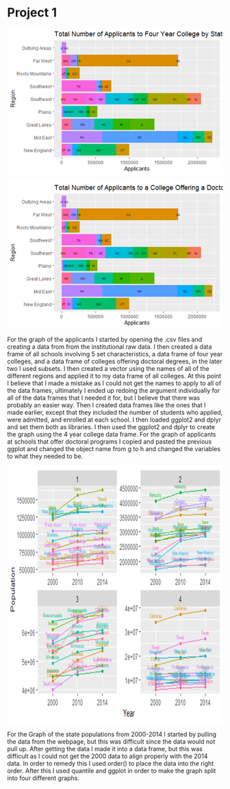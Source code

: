 # Project 1

![](Rplotapplicants.png)



![](Rplotdoctoral.png)

For the graph of the applicants I started by opening the .csv files and creating a data from from the institutional raw data. I then created a data frame of all schools involving 5 set characteristics, a data frame of four year colleges, and a data frame of colleges offering doctoral degrees, in the later two I used subsets. I then created a vector using the names of all of the different regions and applied it to my data frame of all colleges. At this point I believe that I made a mistake as I could not get the names to apply to all of the data frames, ultimately I ended up redoing the argument individually for all of the data frames that I needed it for, but I believe that there was probably an easier way. Then I created data frames like the ones that I made earlier, except that they included the number of students who applied, were admitted, and enrolled at each school. I then loaded ggplot2 and dplyr and set them both as libraries. I then used the ggplot2 and dplyr to create the graph using the 4 year college data frame. For the graph of applicants at schools that offer doctoral programs I copied and pasted the previous ggplot and changed the object name from g to h and changed the variables to what they needed to be.



<img src= "Rplotstatepop.png" width ="800" height ="600"></p>

For the Graph of the state populations from 2000-2014 I started by pulling the data from the webpage, but this was difficult since the data would not pull up. After getting the data I made it into a data frame, but this was difficult as I could not get the 2000 data to align properly with the 2014 data. In order to remedy this I used order() to place the data into the right order. After this I used quantile and ggplot in order to make the graph split into four different graphs. 

